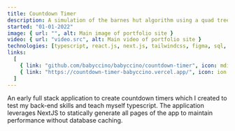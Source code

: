 ```yaml
---
title: Countdown Timer
description: A simulation of the barnes hut algorithm using a quad tree
started: "01-01-2022"
image: { url: "", alt: Main image of portfolio site }
video: { url: "video.src", alt: Main video of portfolio site }
technologies: [typescript, react.js, next.js, tailwindcss, figma, sql, prisma]
links:
  [
    { link: "github.com/babyccino/babyccino/countdown-timer", icon: mdi:github },
    { link: "https://countdown-timer-babyccino.vercel.app/", icon: ion:open },
  ]
---
```


An early full stack application to create countdown timers which I created to test
my back-end skills and teach myself typescript. The application leverages NextJS to
statically generate all pages of the app to maintain performance without database caching.
